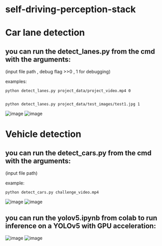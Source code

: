 # self-driving-perception-stack

# Car lane detection

## you can run the detect_lanes.py from the cmd with the arguments:
(input file path , debug flag >>0 , 1 for debugging)

examples:

    python detect_lanes.py project_data/project_video.mp4 0
    
    
    python detect_lanes.py project_data/test_images/test1.jpg 1
    
![image](https://user-images.githubusercontent.com/20583611/170712952-fc563aec-5fa0-418c-b3d4-14d736c95bdb.png)
![image](https://user-images.githubusercontent.com/20583611/170713060-7b50812a-6de6-4b6c-89f4-ba5ac9aaa555.png)


# Vehicle detection

## you can run the detect_cars.py from the cmd with the arguments:
(input file path)

example:
    
    python detect_cars.py challenge_video.mp4
    
    
![image](https://user-images.githubusercontent.com/20583611/170695948-55213dc3-d920-46de-b616-504a1bd15be3.png)
![image](https://user-images.githubusercontent.com/20583611/170696123-5c48e3da-82bb-4cf0-b841-8295235659ab.png)


## you can run the yolov5.ipynb from colab to run inference on a YOLOv5 with GPU acceleration:
![image](https://user-images.githubusercontent.com/20583611/170744248-31402d35-7431-4ed7-a116-d3866fad806f.png)
![image](https://user-images.githubusercontent.com/20583611/170744303-e1e2feca-161d-46e6-986c-c3d2431eb5ae.png)
